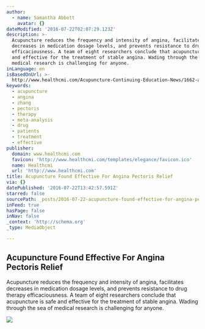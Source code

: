 ```yaml
---
author:
  - name: Samantha Abbott
    avatar: {}
dateModified: '2016-07-22T02:07:29.123Z'
description: >-
  Acupuncture reduces the frequency and intensity of angina, facilitates
  decreases in medication dosage levels, and prevents resistance to drug therapy
  efficaciousness. A team of eight researchers conclude that acupuncture is safe
  and effective for the treatment of stable angina. Wading through the sea of
  medical research is challenging for anyone.
inLanguage: en
isBasedOnUrl: >-
  http://www.healthcmi.com/Acupuncture-Continuing-Education-News/1662-acupuncture-found-effective-for-angina-pectoris-relief
keywords:
  - acupuncture
  - angina
  - zhang
  - pectoris
  - therapy
  - meta-analysis
  - drug
  - patients
  - treatment
  - effective
publisher:
  domain: www.healthcmi.com
  favicon: 'http://www.healthcmi.com/templates/elegance/favicon.ico'
  name: Healthcmi
  url: 'http://www.healthcmi.com'
title: Acupuncture Found Effective For Angina Pectoris Relief
via: {}
datePublished: '2016-07-22T13:42:57.591Z'
starred: false
sourcePath: _posts/2016-07-22-acupuncture-found-effective-for-angina-pectoris-relief.md
inFeed: true
hasPage: false
inNav: false
_context: 'http://schema.org'
_type: MediaObject

---
```

<article style=""><h1>Acupuncture Found Effective For Angina Pectoris Relief</h1><p>Acupuncture reduces the frequency and intensity of angina, facilitates decreases in medication dosage levels, and prevents resistance to drug therapy efficaciousness. A team of eight researchers conclude that acupuncture is safe and effective for the treatment of stable angina. Wading through the sea of medical research is challenging for anyone.</p><img src="http://www.healthcmi.com/images/4ceu/stableangina.jpg" /></article>